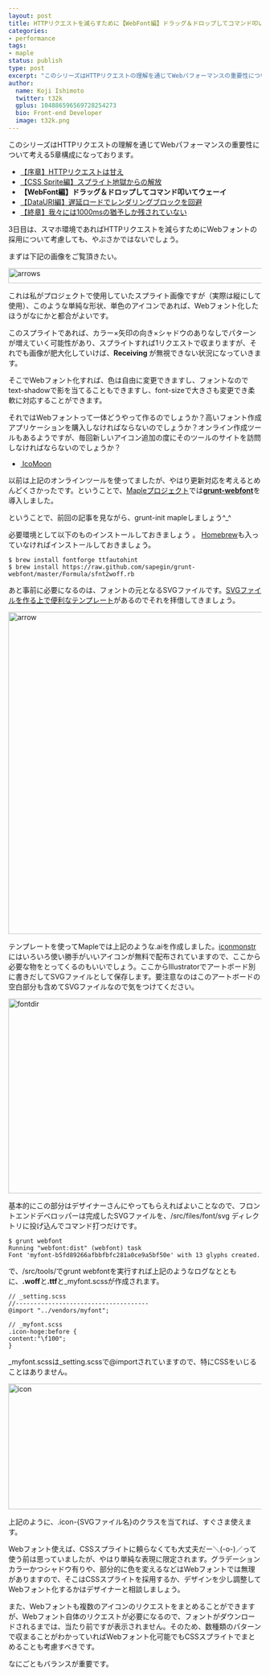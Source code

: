 ```yaml
---
layout: post
title: HTTPリクエストを減らすために【WebFont編】ドラッグ＆ドロップしてコマンド叩いてウェーイ
categories:
- performance
tags:
- maple
status: publish
type: post
excerpt: "このシリーズはHTTPリクエストの理解を通じてWebパフォーマンスの重要性について考える5章構成になっております。"
author:
  name: Koji Ishimoto
  twitter: t32k
  gplus: 104886596569728254273 
  bio: Front-end Developer
  image: t32k.png
---
```

このシリーズはHTTPリクエストの理解を通じてWebパフォーマンスの重要性について考える5章構成になっております。
<ul>
	<li><a href="http://t32k.me/mol/log/reduce-http-requests-overview/">【序章】HTTPリクエストは甘え</a></li>
	<li><a href="http://t32k.me/mol/log/reduce-http-requests-css-sprite/">【CSS Sprite編】スプライト地獄からの解放</a></li>
	<li><strong>【WebFont編】ドラッグ＆ドロップしてコマンド叩いてウェーイ</strong></li>
	<li><a href="http://t32k.me/mol/log/reduce-http-requests-datauri/">【DataURI編】遅延ロードでレンダリングブロックを回避</a></li>
	<li><a href="http://t32k.me/mol/log/reduce-http-requests-one-second/">【終章】我々には1000msの猶予しか残されていない</a></li>
</ul>
3日目は、スマホ環境であればHTTPリクエストを減らすためにWebフォントの採用について考慮しても、やぶさかではないでしょう。

まずは下記の画像をご覧頂きたい。

<img class="aligncenter size-full wp-image-5274" alt="arrows" src="http://t32k.me/mol/file/2013/08/arrows.png" width="607" height="30" />

これは私がプロジェクトで使用していたスプライト画像ですが（実際は縦にして使用）、このような単純な形状、単色のアイコンであれば、Webフォント化したほうがなにかと都合がよいです。

このスプライトであれば、カラー×矢印の向き×シャドウのありなしでパターンが増えていく可能性があり、スプライトすれば1リクエストで収まりますが、それでも画像が肥大化していけば、<strong>Receiving </strong>が無視できない状況になっていきます。

そこでWebフォント化すれば、色は自由に変更できますし、フォントなので<span class="code">text-shadow</span>で影を当てることもできますし、<span class="code">font-size</span>で大きさも変更でき柔軟に対応することができます。

それではWebフォントって一体どうやって作るのでしょうか？高いフォント作成アプリケーションを購入しなければならないのでしょうか？オンライン作成ツールもあるようですが、毎回新しいアイコン追加の度にそのツールのサイトを訪問しなければならないのでしょうか？
<ul>
	<li><a href="http://icomoon.io/"> IcoMoon</a></li>
</ul>
以前は上記のオンラインツールを使ってましたが、やはり更新対応を考えるとめんどくさかったです。ということで、<a href="https://github.com/t32k/maple">Mapleプロジェクト</a>では<a href="https://github.com/sapegin/grunt-webfont"><strong>grunt-webfont</strong></a>を導入しました。

ということで、前回の記事を見ながら、<span class="code">grunt-init maple</span>しましょう^_^

必要環境として以下のものインストールしておきましょう 。
<a href="http://brew.sh/">Homebrew</a>も入っていなければインストールしておきましょう。
<pre class="bash"><code>$ brew install fontforge ttfautohint
$ brew install https://raw.github.com/sapegin/grunt-webfont/master/Formula/sfnt2woff.rb</code></pre>
あと事前に必要になるのは、フォントの元となるSVGファイルです。<a href="https://github.com/cognitom/symbols">SVGファイルを作る上で便利なテンプレート</a>があるのでそれを拝借してきましょう。

<img class="aligncenter  wp-image-5163" alt="arrow" src="http://t32k.me/mol/file/2013/07/c2eef1dbac4917459d28818432f9c6b8.png" width="640" />

テンプレートを使ってMapleでは上記のような.aiを作成しました。<a href="http://iconmonstr.com/">iconmonstr</a>にはいろいろ使い勝手がいいアイコンが無料で配布されていますので、ここから必要な物をとってくるのもいいでしょう。ここからIllustratorでアートボード別に書きだしてSVGファイルとして保存します。要注意なのはこのアートボードの空白部分も含めてSVGファイルなので気をつけてください。

<img class="aligncenter size-full wp-image-5282" alt="fontdir" src="http://t32k.me/mol/file/2013/08/fontdir.png" width="675" height="387" />

基本的にこの部分はデザイナーさんにやってもらえればよいことなので、フロントエンドデベロッパーは完成したSVGファイルを、<span class="code">/src/files/font/svg</span> ディレクトリに投げ込んでコマンド打つだけです。
<pre><code>$ grunt webfont
Running "webfont:dist" (webfont) task
Font 'myfont-b5fd89266afbbfbfc281a0ce9a5bf50e' with 13 glyphs created.</code></pre>
で、<span class="code">/src/tools/</span>で<span class="code">grunt webfont</span>を実行すれば上記のようなログなとともに、<strong>.woff</strong>と<strong>.ttf</strong>と_myfont.scssが作成されます。
<pre><code>// _setting.scss
//-------------------------------------
@import "../vendors/myfont";

// _myfont.scss
.icon-hoge:before {
content:"\f100";
}</code></pre>
_myfont.scssは_setting.scssで<span class="code">@import</span>されていますので、特にCSSをいじることはありません。

<img class="aligncenter size-full wp-image-5170" alt="icon" src="http://t32k.me/mol/file/2013/08/icon.png" width="640" height="250" />

上記のように、<span class="code">.icon-{SVGファイル名}</span>のクラスを当てれば、すぐさま使えます。

Webフォント使えば、CSSスプライトに頼らなくても大丈夫だー＼(-o-)／って使う前は思っていましたが、やはり単純な表現に限定されます。グラデーションカラーかつシャドウ有りや、部分的に色を変えるなどはWebフォントでは無理がありますので、そこはCSSスプライトを採用するか、デザインを少し調整してWebフォント化するかはデザイナーと相談しましょう。

また、Webフォントも複数のアイコンのリクエストをまとめることができますが、Webフォント自体のリクエストが必要になるので、フォントがダウンロードされるまでは、当たり前ですが表示されません。そのため、数種類のパターンで収まることがわかっていればWebフォント化可能でもCSSスプライトでまとめることも考慮すべきです。

なにごともバランスが重要です。
